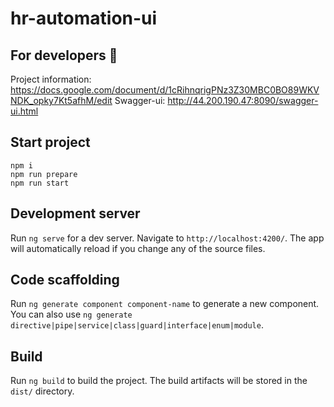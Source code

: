 # hr-automation-ui

## For developers :vampire:

Project information: https://docs.google.com/document/d/1cRihnqrigPNz3Z30MBC0BO89WKVNDK_opky7Kt5afhM/edit
Swagger-ui: http://44.200.190.47:8090/swagger-ui.html

## Start project

```
npm i
npm run prepare
npm run start

```

## Development server

Run `ng serve` for a dev server. Navigate to `http://localhost:4200/`. The app will automatically reload if you change any of the source files.

## Code scaffolding

Run `ng generate component component-name` to generate a new component. You can also use `ng generate directive|pipe|service|class|guard|interface|enum|module`.

## Build

Run `ng build` to build the project. The build artifacts will be stored in the `dist/` directory.
